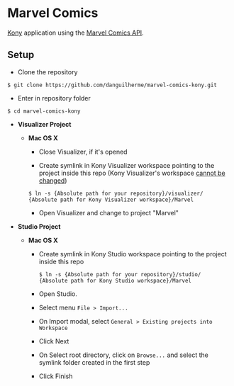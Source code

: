 # Marvel Comics
[Kony](http://www.kony.com/) application using the [Marvel Comics API](http://developer.marvel.com/).

## Setup
* Clone the repository

`$ git clone https://github.com/danguilherme/marvel-comics-kony.git`

* Enter in repository folder

`$ cd marvel-comics-kony`

* **Visualizer Project**
	* **Mac OS X**
	  * Close Visualizer, if it's opened

	  * Create symlink in Kony Visualizer workspace pointing to the project inside this repo (Kony Visualizer's workspace [cannot be changed](https://www.linkedin.com/grp/post/4981807-6012212004817752065))

	  `$ ln -s {Absolute path for your repository}/visualizer/ {Absolute path for Kony Visualizer workspace}/Marvel`

	  * Open Visualizer and change to project "Marvel"

* **Studio Project**
  * **Mac OS X**
    * Create symlink in Kony Studio workspace pointing to the project inside this repo

	  `$ ln -s {Absolute path for your repository}/studio/ {Absolute path for Kony Studio workspace}/Marvel`

    * Open Studio.
    * Select menu `File > Import...`
    * On Import modal, select `General > Existing projects into Workspace`
    * Click Next
    * On Select root directory, click on `Browse...` and select the symlink folder created in the first step
    * Click Finish
